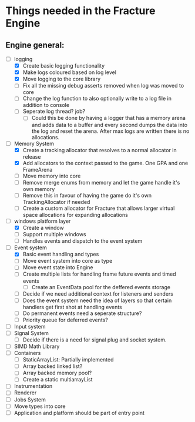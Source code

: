 # Things needed in the Fracture Engine

## Engine general:
- [ ] logging
    - [x] Create basic logging functionality
    - [x] Make logs coloured based on log level
    - [x] Move logging to the core library 
    - [ ] Fix all the missing debug asserts removed when log was moved to core
    - [ ] Change the log function to also optionally write to a log file in addition to console
    - [ ] Seperate log thread? job?
        - [ ] Could this be done by having a logger that has a memory arena and adds data to a buffer and every second dumps the data into the log and reset the arena. After max logs are written there is no allocations.
- [ ] Memory System
    - [x] Create a tracking allocator that resolves to a normal allocator in release
    - [x] Add allocators to the context passed to the game. One GPA and one FrameArena
    - [ ] Move memory into core
    - [ ] Remove merge enums from memory and let the game handle it's own memory
    - [ ] Remove this in favour of having the game do it's own TrackingAllocator if needed
    - [ ] Create a custom allocator for Fracture that allows larger virtual space allocations for expanding allocations
- [ ] windows platform layer
    - [x] Create a window
    - [ ] Support multiple windows
    - [ ] Handles events and dispatch to the event system
- [ ] Event system
    - [x] Basic event handling and types
    - [ ] Move event system into core as type
    - [ ] Move event state into Engine
    - [ ] Create multiple lists for handling frame future events and timed events
        - [ ] Create an EventData pool for the deffered events storage
    - [ ] Decide if we need additional context for listeners and senders
    - [ ] Does the event system need the idea of layers so that certain handlers get first shot at handling events
    - [ ] Do permanent events need a seperate structure?
    - [ ] Priority queue for deferred events?
- [ ] Input system
- [ ] Signal System
    - [ ] Decide if there is a need for signal plug and socket system.
- [ ] SIMD Math Library
- [ ] Containers
    - [ ] StaticArrayList: Partially implemented
    - [ ] Array backed linked list?
    - [ ] Array backed memory pool?
    - [ ] Create a static multiarrayList
- [ ] Instrumentation
- [ ] Renderer
- [ ] Jobs System
- [ ] Move types into core
- [ ] Application and platform should be part of entry point
